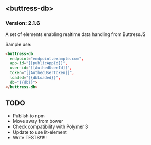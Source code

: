 ## &lt;buttress-db&gt;

### Version: 2.1.6

A set of elements enabling realtime data handling from ButtressJS

Sample use:

```html
<buttress-db
  endpoint="endpoint.example.com",
  app-id="[[publicAppId]]",
  user-id="[[AuthedUserId]]",
  token="[[AuthedUserToken]]",
  loaded="{{dbLoaded}}",
  db="{{db}}">
</buttress-db>
```

## TODO
* ~~Publish to npm~~
* Move away from bower
* Check compatibility with Polymer 3
* Update to use lit-element
* Write TESTS!1!!!